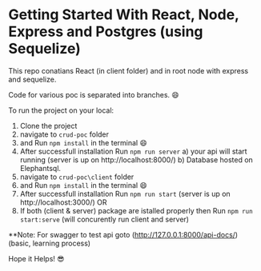 # Getting Started With React, Node, Express and Postgres (using Sequelize)

This repo conatians React (in client folder) and in root node with express and sequelize.

Code for various poc is separated into branches. 😄 

To run the project on your local:
1) Clone the project
2) navigate to `crud-poc` folder
3) and Run `npm install` in the terminal 😄
4) After successfull installation Run `npm run server`
    a) your api will start running (server is up on http://localhost:8000/) 
    b) Database hosted on Elephantsql.
5) navigate to `crud-poc\client` folder
6) and Run `npm install` in the terminal 😄
7) After successfull installation Run `npm run start` (server is up on http://localhost:3000/) 
                    OR
7) If both (client & server) package are istalled properly then Run `npm run start:serve` (will concurently run client and server)

**Note: For swagger to test api goto (http://127.0.0.1:8000/api-docs/) (basic, learning process)

Hope it Helps!  😎
